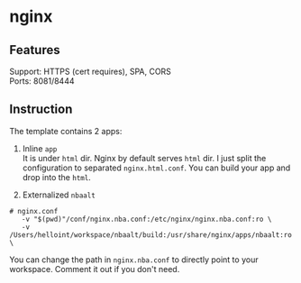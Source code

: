 # nginx
## Features
Support: HTTPS (cert requires), SPA, CORS  
Ports: 8081/8444  

## Instruction
The template contains 2 apps:
1. Inline `app`  
   It is under `html` dir. Nginx by default serves `html` dir.  I just split the configuration to separated `nginx.html.conf`.
   You can build your app and drop into the `html`.

2. Externalized `nbaalt`  
```
# nginx.conf
   -v "$(pwd)"/conf/nginx.nba.conf:/etc/nginx/nginx.nba.conf:ro \
   -v /Users/helloint/workspace/nbaalt/build:/usr/share/nginx/apps/nbaalt:ro \
```
You can change the path in `nginx.nba.conf` to directly point to your workspace. Comment it out if you don't need.  
